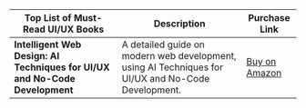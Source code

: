 | Top List of Must-Read UI/UX Books                             | Description                      | Purchase Link                        |
|-------------------------------------------------|----------------------------------|--------------------------------------|
| **Intelligent Web Design: AI Techniques for UI/UX and No-Code Development** | A detailed guide on modern web development, using AI Techniques for UI/UX and No-Code Development. | [Buy on Amazon](https://www.amazon.com/dp/B0DD3DRG23) |
